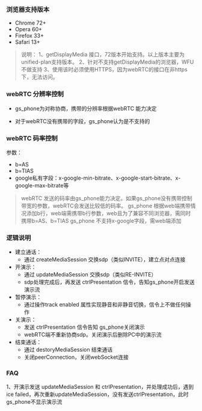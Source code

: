 

### 浏览器支持版本

- Chrome 72+ 
- Opera 60+
- Firefox 33+
- Safari 13+

> 说明：
> 1、getDisplayMedia 接口，72版本开始支持。以上版本主要为unified-plan支持版本。
> 2、针对不支持getDisplayMedia的浏览器，WFU不做支持
> 3、使用该时必须使用HTTPS，因为webRTC的接口在非https下，无法访问。


### webRTC 分辨率控制

- gs_phone为对称协商，携带的分辨率根据webRTC 能力决定

- 对于webRTC没有携带的字段，gs_phone认为是不支持的


### webRTC 码率控制

参数：

- b=AS
- b=TIAS
- google私有字段：x-google-min-bitrate、x-google-start-bitrate、x-google-max-bitrate等

> webRTC 发送的码率由gs_phone能力决定。如果gs_phone没有携带控制带宽的参数，webRTC会发送比较低的码率。
> gs_phone 根据web端携带情况添加b行，web端需携带b行参数，web且为了兼容不同浏览器，需同时携带b=AS、b=TIAS
> gs_phone 不支持x-google字段，需web端添加


### 逻辑说明

- 建立通话：
    + 通过 createMediaSession 交换sdp（类似INVITE），建立点对点连接
- 开演示：
    + 通过 updateMediaSession 交换sdp（类似RE-INVITE）
    + sdp处理完成后，再发送 ctrlPresentation 信令，告知gs_phone开启发送演示流
- 暂停演示：
   + 通过操作track enabled 属性实现静音和非静音切换，信令上不做任何操作
- 关演示：
    + 发送 ctrlPresentation 信令告知 gs_phone关闭演示
    + webRTC端不重新协商sdp。关闭演示后删除PC中的演示流
- 结束通话：
    + 通过 destoryMediaSession 结束通话
    + 关闭peerConnection，关闭webSocket连接


### FAQ

1、开演示发送 updateMediaSession 和 ctrlPresentation，并处理成功后，遇到ice failed，再次重新updateMediaSession，没有发送ctrlPresentation，此时gs_phone不显示演示流










